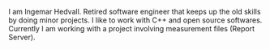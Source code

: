 I am Ingemar Hedvall. Retired software engineer that keeps up the old skills by doing minor projects. I like to work with C++ and open source softwares.
Currently I am working with a project involving measurement files (Report Server).
